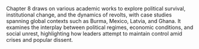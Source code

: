 Chapter 8 draws on various academic works to explore political survival, institutional change, and the dynamics of revolts, with case studies spanning global contexts such as Burma, Mexico, Latvia, and Ghana. It examines the interplay between political regimes, economic conditions, and social unrest, highlighting how leaders attempt to maintain control amid crises and popular dissent.
